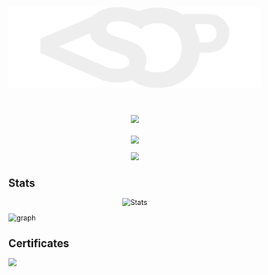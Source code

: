 <!-- ### Hi there 👋   -->
<!-- ![garfield-hi-there](https://user-images.githubusercontent.com/101977910/208351738-242e2d1a-5147-4d04-8760-f51731bbdba5.gif) -->

<style>
    .svg-icon {
        transition: transform 0.3s ease-in-out;
    }

    .svg-icon:hover {
        transform: scale(1.2);
    }
</style>

<div align="center" class="svg-icon">
    <img src="./vscp.svg">
</div>

<h1 align="center">
  <a href="https://git.io/typing-svg">
    <img src="https://readme-typing-svg.herokuapp.com/?lines=Hello,+There!+👋;Been+waiting+for+you😉&center=true&size=28">
  </a>
</h1>

<p align="center">
  <a href="https://github.com/DenverCoder1/readme-typing-svg">
    <img src="https://readme-typing-svg.demolab.com/?lines=This%20is%20Wat%20✌&center=true&color=f75c7e&size=22" />
  </a>
</p>

<p align="center">
<a href="https://github.com/anuraghazra/github-readme-stats" title="Go to Source" >
  <img height=195 src="https://github-readme-stats.vercel.app/api/top-langs/?username=aint-vscp&title_color=61dafb&text_color=ffffff&icon_color=61dafb&bg_color=20232a&langs_count=10&layout=compact&border_color=61dafb&hide_border=true" />
</a>
</p>

## Stats

<p align="center">
  <img src="https://github-readme-streak-stats.herokuapp.com/?user=aint-vscp&theme=react&border=61dafb&hide_border=true" alt="Stats">
</p>

![graph](https://github-readme-activity-graph.vercel.app/graph?username=aint-vscp&theme=react-dark&bg_color=20232a&line=f75c7e&hide_border=true)

## Certificates

<img src="./controllers_brief.svg">

<!--
**aint-vscp/aint-vscp** is a ✨ _special_ ✨ repository because its `README.md` (this file) appears on your GitHub profile.

Here are some ideas to get you started:

- 🔭 I’m currently working on ...
- 🌱 I’m currently learning ...
- 👯 I’m looking to collaborate on ...
- 🤔 I’m looking for help with ...
- 💬 Ask me about ...
- 📫 How to reach me: ...
- 😄 Pronouns: ...
- ⚡ Fun fact: ...
-->

<!-- [![Top Langs](https://github-readme-stats.vercel.app/api/top-langs/?username=aint-vscp&langs_count=10&layout=compact&theme=dark)](https://github.com/anuraghazra/github-readme-stats)
[![Top Langs](https://github-readme-stats.vercel.app/api/top-langs/?username=aint-vscp&langs_count=10&layout=compact&theme=radical)](https://github.com/anuraghazra/github-readme-stats)
[![Top Langs](https://github-readme-stats.vercel.app/api/top-langs/?username=aint-vscp&langs_count=10&layout=compact&theme=merko)](https://github.com/anuraghazra/github-readme-stats)
[![Top Langs](https://github-readme-stats.vercel.app/api/top-langs/?username=aint-vscp&langs_count=10&layout=compact&theme=gruvbox)](https://github.com/anuraghazra/github-readme-stats)
[![Top Langs](https://github-readme-stats.vercel.app/api/top-langs/?username=aint-vscp&langs_count=10&layout=compact&theme=tokyonight)](https://github.com/anuraghazra/github-readme-stats)
[![Top Langs](https://github-readme-stats.vercel.app/api/top-langs/?username=aint-vscp&langs_count=10&layout=compact&theme=onedark)](https://github.com/anuraghazra/github-readme-stats)
[![Top Langs](https://github-readme-stats.vercel.app/api/top-langs/?username=aint-vscp&langs_count=10&layout=compact&theme=cobalt)](https://github.com/anuraghazra/github-readme-stats)
[![Top Langs](https://github-readme-stats.vercel.app/api/top-langs/?username=aint-vscp&langs_count=10&layout=compact&theme=synthwave)](https://github.com/anuraghazra/github-readme-stats)
[![Top Langs](https://github-readme-stats.vercel.app/api/top-langs/?username=aint-vscp&langs_count=10&layout=compact&theme=dracula)](https://github.com/anuraghazra/github-readme-stats)
[![Top Langs](https://github-readme-stats.vercel.app/api/top-langs/?username=aint-vscp&langs_count=10&layout=compact&theme=highcontrast)](https://github.com/anuraghazra/github-readme-stats) -->
